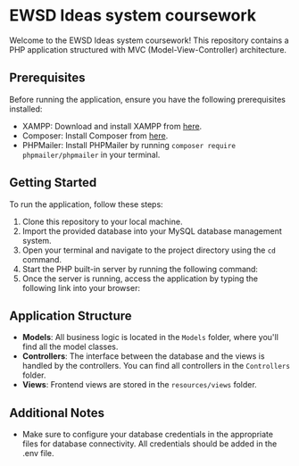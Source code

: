 # EWSD Ideas system coursework

Welcome to the EWSD Ideas system coursework! This repository contains a PHP application structured with MVC (Model-View-Controller) architecture.

## Prerequisites
Before running the application, ensure you have the following prerequisites installed:

- XAMPP: Download and install XAMPP from [here](https://www.apachefriends.org/index.html).
- Composer: Install Composer from [here](https://getcomposer.org/download/).
- PHPMailer: Install PHPMailer by running `composer require phpmailer/phpmailer` in your terminal.

## Getting Started
To run the application, follow these steps:

1. Clone this repository to your local machine.
2. Import the provided database into your MySQL database management system.
3. Open your terminal and navigate to the project directory using the `cd` command.
4. Start the PHP built-in server by running the following command:
5. Once the server is running, access the application by typing the following link into your browser:


## Application Structure
- **Models**: All business logic is located in the `Models` folder, where you'll find all the model classes.
- **Controllers**: The interface between the database and the views is handled by the controllers. You can find all controllers in the `Controllers` folder.
- **Views**: Frontend views are stored in the `resources/views` folder.

## Additional Notes
- Make sure to configure your database credentials in the appropriate files for database connectivity. All credentials should be added in the .env file.